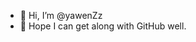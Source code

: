 - 👋 Hi, I’m @yawenZz
- 👀 Hope I can get along with GitHub well.

<!---
yawenZz/yawenZz is a ✨ special ✨ repository because its `README.md` (this file) appears on your GitHub profile.
You can click the Preview link to take a look at your changes.
--->
